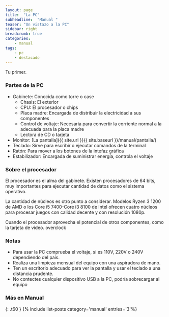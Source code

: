 ```yaml
---
layout: page
title:  "La PC"
subheadline:  "Manual "
teaser: "Un vistazo a la PC"
sidebar: right
breadcrumb: true
categories:
    - manual
tags:
    - pc
    - destacado
---
```

Tu primer.

### Partes de la PC
* Gabinete: Conocida como torre o case
  * Chasis: El exterior
  * CPU: El procesador o chips
  * Placa madre: Encargada de distribuir la electricidad a sus componentes
  * Control de voltaje: Necesaria para convertir la corriente normal a la adecuada para la placa madre
  * Lectora de CD o tarjeta
* Monitor: [La pantalla]({{ site.url }}{{ site.baseurl }}/manual/pantalla/)
* Teclado: Sirve para escribir o ejecutar comandos de la terminal
* Ratón: Para mover a los botones de la intefaz gráfica
* Estabilizador: Encargada de suministrar energía, controla el voltaje

### Sobre el procesador
El procesador es el alma del gabinete. Existen procesadores de 64 bits, muy importantes para ejecutar cantidad de datos como el sistema operativo.

La cantidad de núcleos es otro punto a considerar. Modelos Ryzen 3 1200 de AMD o los Core i5 7400-Core i3 8100 de Intel ofrecen cuatro núcleos para procesar juegos con calidad decente y con resolución 1080p.

Cuando el procesador aprovecha el potencial de otros componentes, como la tarjeta de vídeo. overclock

### Notas

* Para usar la PC comprueba el voltaje, si es 110V, 220V o 240V dependiendo del país.
* Realiza una limpieza mensual del equipo con una aspiradora de mano.
* Ten un escritorio adecuado para ver la pantalla y usar el teclado a una distancia prudente.
* No contectes cualquier dispositivo USB a la PC, podría sobrecargar al equipo

### Más en Manual
{: .t60 }
{% include list-posts category='manual' entries='3'%}
